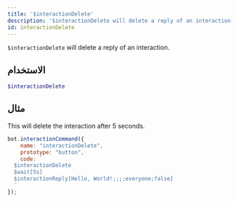 ```yaml
---
title: '$interactionDelete'
description: '$interactionDelete will delete a reply of an interaction.'
id: interactionDelete
---
```


`$interactionDelete` will delete a reply of an interaction.

## الاستخدام

```php
$interactionDelete
```

## مثال

This will delete the interaction after 5 seconds.

```javascript
bot.interactionCommand({
    name: "interactionDelete",
    prototype: "button",
    code: `
  $interactionDelete
  $wait[5s]
  $interactionReply[Hello, World!;;;;everyone;false]
  `
});
```
